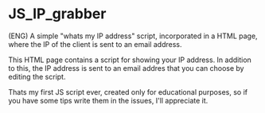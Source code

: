 # JS_IP_grabber
(ENG) A simple "whats my IP address" script, incorporated in a HTML page, where the IP of the client is sent to an email address.

This HTML page contains a script for showing your IP address. In addition to this, the IP address is sent to an email addres that you can choose by editing the script.

Thats my first JS script ever, created only for educational purposes, so if you have some tips write them in the issues, I'll appreciate it.

